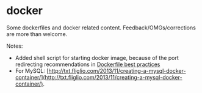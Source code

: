 docker
======

Some dockerfiles and docker related content. Feedback/OMGs/corrections are more than welcome.

Notes:

* Added shell script for starting docker image, because of the port redirecting recommendations in [Dockerfile best practices](http://crosbymichael.com/dockerfile-best-practices.html)
* For MySQL: [http://txt.fliglio.com/2013/11/creating-a-mysql-docker-container/](http://txt.fliglio.com/2013/11/creating-a-mysql-docker-container/).
